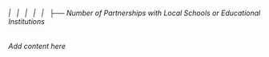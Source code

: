 ###### |   |   |   |   |   ├── Number of Partnerships with Local Schools or Educational Institutions

*Add content here*